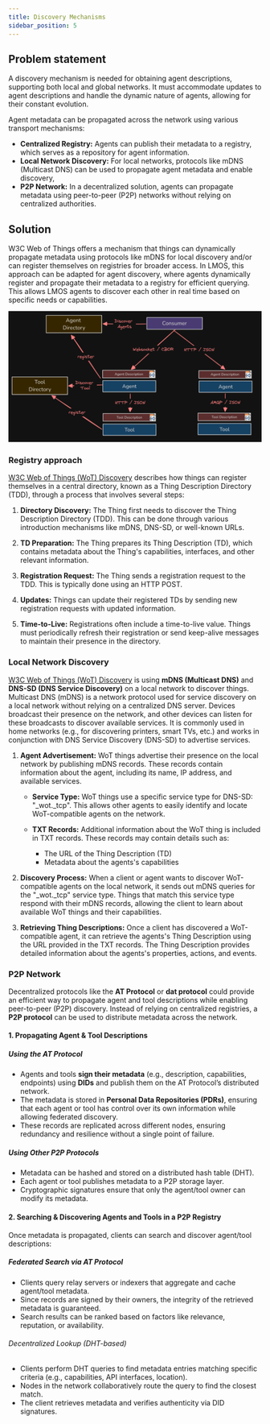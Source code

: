 ```yaml
---
title: Discovery Mechanisms
sidebar_position: 5
---
```


## Problem statement

A discovery mechanism is needed for obtaining agent descriptions, supporting both local and global networks. It must accommodate updates to agent descriptions and handle the dynamic nature of agents, allowing for their constant evolution.

Agent metadata can be propagated across the network using various transport mechanisms:

* **Centralized Registry:** Agents can publish their metadata to a registry, which serves as a repository for agent information.
* **Local Network Discovery:** For local networks, protocols like mDNS (Multicast DNS) can be used to propagate agent metadata and enable discovery,
* **P2P Network:**  In a decentralized solution, agents can propagate metadata using peer-to-peer (P2P) networks without relying on centralized authorities.

## Solution

W3C Web of Things offers a mechanism that things can dynamically propagate metadata using protocols like mDNS for local discovery and/or can register themselves on registries for broader access. In LMOS, this approach can be adapted for agent discovery, where agents dynamically register and propagate their metadata to a registry for efficient querying. This allows LMOS agents to discover each other in real time based on specific needs or capabilities.

![Agent Communication](/img/agent_communication.png)

### Registry approach

[W3C Web of Things (WoT) Discovery](https://www.w3.org/TR/wot-discovery/#architecture) describes how things can register themselves in a central directory, known as a Thing Description Directory (TDD), through a process that involves several steps:

1. **Directory Discovery:**
The Thing first needs to discover the Thing Description Directory (TDD). This can be done through various introduction mechanisms like mDNS, DNS-SD, or well-known URLs.

2. **TD Preparation:**
The Thing prepares its Thing Description (TD), which contains metadata about the Thing's capabilities, interfaces, and other relevant information.

3. **Registration Request:**
The Thing sends a registration request to the TDD. This is typically done using an HTTP POST.

4. **Updates:**
Things can update their registered TDs by sending new registration requests with updated information.

5. **Time-to-Live:**
Registrations often include a time-to-live value. Things must periodically refresh their registration or send keep-alive messages to maintain their presence in the directory.

### Local Network Discovery

[W3C Web of Things (WoT) Discovery](https://www.w3.org/TR/wot-discovery/#architecture) is using **mDNS (Multicast DNS)** and **DNS-SD (DNS Service Discovery)** on a local network to discover things.
Multicast DNS (mDNS) is a network protocol used for service discovery on a local network without relying on a centralized DNS server. Devices broadcast their presence on the network, and other devices can listen for these broadcasts to discover available services. It is commonly used in home networks (e.g., for discovering printers, smart TVs, etc.) and works in conjunction with DNS Service Discovery (DNS-SD) to advertise services.

1. **Agent Advertisement:**
WoT things advertise their presence on the local network by publishing mDNS records. These records contain information about the agent, including its name, IP address, and available services.

    - **Service Type:**
    WoT things use a specific service type for DNS-SD: "_wot._tcp". This allows other agents to easily identify and locate WoT-compatible agents on the network.

    - **TXT Records:**
    Additional information about the WoT thing is included in TXT records. These records may contain details such as:
        - The URL of the Thing Description (TD)
        - Metadata about the agents's capabilities

2. **Discovery Process:**
When a client or agent wants to discover WoT-compatible agents on the local network, it sends out mDNS queries for the "_wot._tcp" service type.
Things that match this service type respond with their mDNS records, allowing the client to learn about available WoT things and their capabilities.


3. **Retrieving Thing Descriptions:**
Once a client has discovered a WoT-compatible agent, it can retrieve the agents's Thing Description using the URL provided in the TXT records.
The Thing Description provides detailed information about the agents's properties, actions, and events.


### P2P Network

Decentralized protocols like the **AT Protocol** or **dat protocol** could provide an efficient way to propagate agent and tool descriptions while enabling peer-to-peer (P2P) discovery. 
Instead of relying on centralized registries, a **P2P protocol** can be used to distribute metadata across the network. 

#### 1. Propagating Agent & Tool Descriptions

##### Using the AT Protocol
- Agents and tools **sign their metadata** (e.g., description, capabilities, endpoints) using **DIDs** and publish them on the AT Protocol’s distributed network.
- The metadata is stored in **Personal Data Repositories (PDRs)**, ensuring that each agent or tool has control over its own information while allowing federated discovery.
- These records are replicated across different nodes, ensuring redundancy and resilience without a single point of failure.

##### Using Other P2P Protocols
- Metadata can be hashed and stored on a distributed hash table (DHT).
- Each agent or tool publishes metadata to a P2P storage layer.
- Cryptographic signatures ensure that only the agent/tool owner can modify its metadata.


#### 2. Searching & Discovering Agents and Tools in a P2P Registry
Once metadata is propagated, clients can search and discover agent/tool descriptions:

##### Federated Search via AT Protocol
- Clients query relay servers or indexers that aggregate and cache agent/tool metadata.
- Since records are signed by their owners, the integrity of the retrieved metadata is guaranteed.
- Search results can be ranked based on factors like relevance, reputation, or availability.

###### Decentralized Lookup (DHT-based)
- Clients perform DHT queries to find metadata entries matching specific criteria (e.g., capabilities, API interfaces, location).
- Nodes in the network collaboratively route the query to find the closest match.
- The client retrieves metadata and verifies authenticity via DID signatures.
